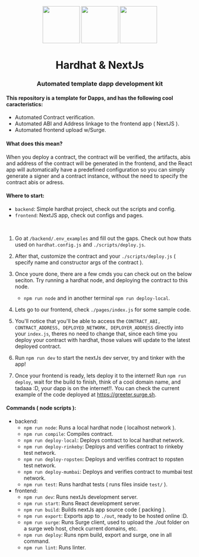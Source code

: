 <div align="center">
    <img width="100" src="https://plugins.jetbrains.com/files/18551/169271/icon/pluginIcon.png"> 
    <img width="100" src="https://www.picng.com/upload/plus/png_plus_52185.png">
    <img width="100" src="https://ui-lib.com/blog/wp-content/uploads/2021/12/nextjs-boilerplate-logo.png">

# Hardhat & NextJs
### Automated template dapp development kit
</div>

#### This repository is a template for Dapps, and has the following cool caracteristics:

- Automated Contract verification.
- Automated ABI and Address linkage to the frontend app ( NextJS ).
- Automated frontend upload w/Surge.


#### What does this mean?

When you deploy a contract, the contract will be verified, the artifacts, abis and address of the contract will be generated in the frontend, and the React app will automatically have a predefined configuration so you can simply generate a signer and a contract instance, without the need to specify the contract abis or adress.


#### Where to start:

- `backend`: Simple hardhat project, check out the scripts and config.
- `frontend`: NextJS app, check out configs and pages.

<br>

1) Go at `/backend/.env_examples` and fill out the gaps.
Check out how thats used on `hardhat.config.js` and `./scripts/deploy.js`.

2) After that, customize the contract and your `./scripts/deploy.js` ( specify name and constructor args of the contract ).

3) Once youre done, there are a few cmds you can check out on the below seciton. Try running a hardhat node, and deploying the contract to this node.
    - `npm run node` and in another terminal `npm run deploy-local`.

4) Lets go to our frontend, check `./pages/index.js` for some sample code.

5) You'll notice that you'll be able to access the `CONTRACT_ABI, CONTRACT_ADDRESS, DEPLOYED_NETWORK, DEPLOYER_ADDRESS` directly into your `index.js`, theres no need to change that, since each time you deploy your contract with hardhat, those values will update to the latest deployed contract.

6) Run `npm run dev` to start the nextJs dev server, try and tinker with the app!

7) Once your frontend is ready, lets deploy it to the internet! Run `npm run deploy`, wait for the build to finish, think of a cool domain name, and tadaaa :D, your dapp is on the internet!!. You can check the current example of the code deployed at https://greeter.surge.sh.


#### Commands ( node scripts ):
- backend:
    - `npm run node`: Runs a local hardhat node ( localhost network ).
    - `npm run compile`: Compiles contract.
    - `npm run deploy-local`: Deploys contract to local hardhat network.
    - `npm run deploy-rinkeby`: Deploys and verifies contract to rinkeby test network.
    - `npm run deploy-ropsten`: Deploys and verifies contract to ropsten test network.
    - `npm run deploy-mumbai`: Deploys and verifies contract to mumbai test network.
    - `npm run test`: Runs hardhat tests ( runs files inside `test/` ).
- frontend:
    - `npm run dev`: Runs nextJs development server.
    - `npm run start`: Runs React development server.
    - `npm run build`: Builds nextJs app source code ( packing ).
    - `npm run export`: Exports app to `./out`, ready to be hosted online :D.
    - `npm run surge`: Runs Surge client, used to upload the ./out folder on a surge web host, check current domains, etc.
    - `npm run deploy`: Runs npm build, export and surge, one in all command.
    - `npm run lint`: Runs linter.